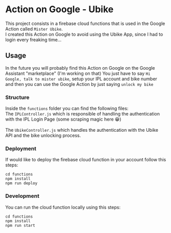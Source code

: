 # Action on Google - Ubike

This project consists in a firebase cloud functions that is used in the Google Action called `Mister Ubike`. <br />
I created this Action on Google to avoid using the Ubike App, since I had to login every freaking time...

## Usage
In the future you will probably find this Action on Google on the Google Assistant "marketplace" (I'm working on that)
You just have to say `Hi Google, talk to mister ubike`, setup your IPL account and bike number and then you can use
the Google Action by just saying `unlock my bike`

### Structure
Inside the `functions` folder you can find the following files: <br />
The `IPLController.js` which is responsible of handling the authentication with the IPL Login Page (some scraping magic here 😁) <br />   
The `UbikeController.js` which handles the authentication with the Ubike API and the bike unlocking process. <br />

### Deployment
If would like to deploy the firebase cloud function in your account follow this steps:
```
cd functions
npm install
npm run deploy
```

### Development
You can run the cloud function locally using this steps:
```
cd functions
npm install
npm run start
```
